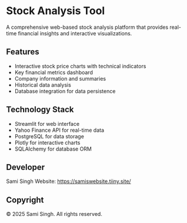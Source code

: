 # Stock Analysis Tool

A comprehensive web-based stock analysis platform that provides real-time financial insights and interactive visualizations.

## Features
- Interactive stock price charts with technical indicators
- Key financial metrics dashboard
- Company information and summaries
- Historical data analysis
- Database integration for data persistence

## Technology Stack
- Streamlit for web interface
- Yahoo Finance API for real-time data
- PostgreSQL for data storage
- Plotly for interactive charts
- SQLAlchemy for database ORM

## Developer
Sami Singh
Website: https://samiswebsite.tiiny.site/

## Copyright
© 2025 Sami Singh. All rights reserved.
